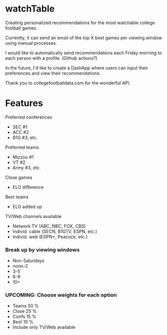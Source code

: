 # watchTable

Creating personalized recommendations
for the most watchable college football games.

Currently, it can send an email of the top X best games per viewing window using manual processes.

I would like to automatically send recommendations each Friday morning to each person with a profile. (Github actions?)

In the future, I'd like to create a DashApp where users can input their preferences and view their recommendations.

Thank you to collegefootballdata.com for the wonderful API.
# Features

Preferred conferences
- SEC #1
- ACC #2
- B1G #3, etc.

Preferred teams
- Mizzou #1
- VT #2
- Army #3, etc.

Close games 
- ELO difference

Best teams
- ELO added up

TV/Web channels available
- Network TV (ABC, NBC, FOX, CBS)
- Individ. cable (SECN, B1GTV, ESPN, etc.)
- Individ. web (ESPN+, Peacock, etc.)

### Break up by viewing windows
- Non-Saturdays
- noon-2
- 3-5
- 6-9
- 10+

### UPCOMING: Choose weights for each option
- Teams 50 %
- Close 25 %
- Confs 15 %
- Best 10 %
- Include only TV/Web available
